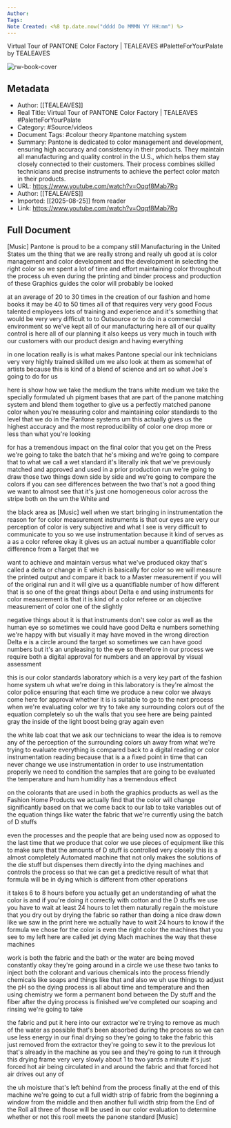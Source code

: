 ```yaml
---
Author: 
Tags:
Note Created: <%8 tp.date.now("dddd Do MMMN YY HH:mm") %>
---
```

Virtual Tour of PANTONE Color Factory | TEALEAVES  #PaletteForYourPalate by TEALEAVES

![rw-book-cover](https://i.ytimg.com/vi/Oqqf8Mab7Rg/maxresdefault.jpg)

## Metadata
- Author: [[TEALEAVES]]
- Real Title: Virtual Tour of PANTONE Color Factory | TEALEAVES  #PaletteForYourPalate
- Category: #Source/videos
- Document Tags:  #colour theory  #pantone matching system 
- Summary: Pantone is dedicated to color management and development, ensuring high accuracy and consistency in their products. They maintain all manufacturing and quality control in the U.S., which helps them stay closely connected to their customers. Their process combines skilled technicians and precise instruments to achieve the perfect color match in their products.
- URL: https://www.youtube.com/watch?v=Oqqf8Mab7Rg
- Author: [[TEALEAVES]]
- Imported: [[2025-08-25]] from reader
- Link: https://www.youtube.com/watch?v=Oqqf8Mab7Rg

## Full Document
[Music] Pantone is proud to be a company still Manufacturing in the United States um the thing that we are really strong and really uh good at is color management and color development and the development in selecting the right color so we spent a lot of time and effort maintaining color throughout the process uh even during the printing and binder process and production of these Graphics guides the color will probably be looked 

at an average of 20 to 30 times in the creation of our fashion and home books it may be 40 to 50 times all of that requires very very good Focus talented employees lots of training and experience and it's something that would be very very difficult to to Outsource or to do in a commercial environment so we've kept all of our manufacturing here all of our quality control is here all of our planning it also keeps us very much in touch with our customers with our product design and having everything 

in one location really is is what makes Pantone special our ink technicians very very highly trained skilled um we also look at them as somewhat of artists because this is kind of a blend of science and art so what Joe's going to do for us 

here is show how we take the medium the trans white medium we take the specially formulated uh pigment bases that are part of the panone matching system and blend them together to give us a perfectly matched panone color when you're measuring color and maintaining color standards to the level that we do in the Pantone systems um this actually gives us the highest accuracy and the most reproducibility of color one drop more or less than what you're looking 

for has a tremendous impact on the final color that you get on the Press we're going to take the batch that he's mixing and we're going to compare that to what we call a wet standard it's literally ink that we've previously matched and approved and used in a prior production run we're going to draw those two things down side by side and we're going to compare the colors if you can see differences between the two that's not a good thing we want to almost see that it's just one homogeneous color across the stripe both on the um the White and 

the black area as [Music] well when we start bringing in instrumentation the reason for for color measurement instruments is that our eyes are very our perception of color is very subjective and what I see is very difficult to communicate to you so we use instrumentation because it kind of serves as a as a color referee okay it gives us an actual number a quantifiable color difference from a Target that we 

want to achieve and maintain versus what we've produced okay that's called a delta or change in E which is basically for color so we will measure the printed output and compare it back to a Master measurement if you will of the original run and it will give us a quantifiable number of how different that is so one of the great things about Delta e and using instruments for color measurement is that it is kind of a color referee or an objective measurement of color one of the slightly 

negative things about it is that instruments don't see color as well as the human eye so sometimes we could have good Delta e numbers something we're happy with but visually it may have moved in the wrong direction Delta e is a circle around the target so sometimes we can have good numbers but it's an unpleasing to the eye so therefore in our process we require both a digital approval for numbers and an approval by visual assessment 

this is our color standards laboratory which is a very key part of the fashion home system uh what we're doing in this laboratory is they're almost the color police ensuring that each time we produce a new color we always come here for approval whether it is is suitable to go to the next process when we're evaluating color we try to take any surrounding colors out of the equation completely so uh the walls that you see here are being painted gray the inside of the light boost being gray again even 

the white lab coat that we ask our technicians to wear the idea is to remove any of the perception of the surrounding colors uh away from what we're trying to evaluate everything is compared back to a digital reading or color instrumentation reading because that is a a fixed point in time that can never change we use instrumentation in order to use instrumentation properly we need to condition the samples that are going to be evaluated the temperature and hum humidity has a tremendous effect 

on the colorants that are used in both the graphics products as well as the Fashion Home Products we actually find that the color will change significantly based on that we come back to our lab to take variables out of the equation things like water the fabric that we're currently using the batch of D stuffs 

even the processes and the people that are being used now as opposed to the last time that we produce that color we use pieces of equipment like this to make sure that the amounts of D stuff is controlled very closely this is a almost completely Automated machine that not only makes the solutions of the die stuff but dispenses them directly into the dying machines and controls the process so that we can get a predictive result of what that formula will be in dying which is different from other operations 

it takes 6 to 8 hours before you actually get an understanding of what the color is and if you're doing it correctly with cotton and the D stuffs we use you have to wait at least 24 hours to let them naturally regain the moisture that you dry out by drying the fabric so rather than doing a nice draw down like we saw in the print here we actually have to wait 24 hours to know if the formula we chose for the color is even the right color the machines that you see to my left here are called jet dying Mach machines the way that these machines 

work is both the fabric and the bath or the water are being moved constantly okay they're going around in a circle we use these two tanks to inject both the colorant and various chemicals into the process friendly chemicals like soaps and things like that and also we uh use things to adjust the pH so the dying process is all about time and temperature and then using chemistry we form a permanent bond between the Dy stuff and the fiber after the dying process is finished we've completed our soaping and rinsing we're going to take 

the fabric and put it here into our extractor we're trying to remove as much of the water as possible that's been absorbed during the process so we can use less energy in our final drying so they're going to take the fabric this just removed from the extractor they're going to sew it to the previous lot that's already in the machine as you see and they're going to run it through this drying frame very very slowly about 1 to two yards a minute it's just forced hot air being circulated in and around the fabric and that forced hot air drives out any of 

the uh moisture that's left behind from the process finally at the end of this machine we're going to cut a full width strip of fabric from the beginning a window from the middle and then another full width strip from the End of the Roll all three of those will be used in our color evaluation to determine whether or not this rooll meets the panone standard [Music]
